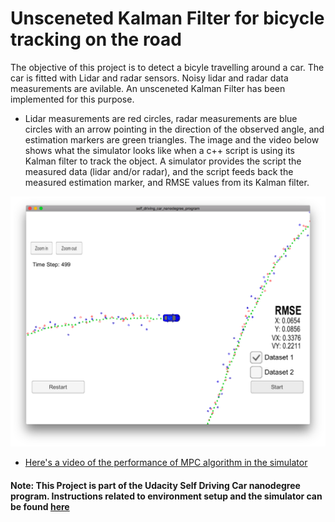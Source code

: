 # Unsceneted Kalman Filter for bicycle tracking on the road
The objective of this project is to detect a bicyle travelling around a car. The car is fitted with Lidar and radar sensors. Noisy lidar and radar data measurements are avilable. An unsceneted Kalman Filter has been implemented for this purpose.


[//]: # (Image References)

[video1]: ./UKF_video.mov "VideoUKF"
[image1]: ./ukf_sim_ss.png "ukf1"


* Lidar measurements are red circles, radar measurements are blue circles with an arrow pointing in the direction of the observed angle, and estimation markers are green triangles. The image and the video below shows what the simulator looks like when a c++ script is using its Kalman filter to track the object. A simulator provides the script the measured data (lidar and/or radar), and the script feeds back the measured estimation marker, and RMSE values from its Kalman filter.


![alt text][image1]


* [Here's a video of the performance of MPC algorithm in the simulator][video1]









#### Note: This Project is part of the Udacity Self Driving Car nanodegree program. Instructions related to environment setup and the simulator can be found [here](https://github.com/udacity/CarND-Unscented-Kalman-Filter-Project)
